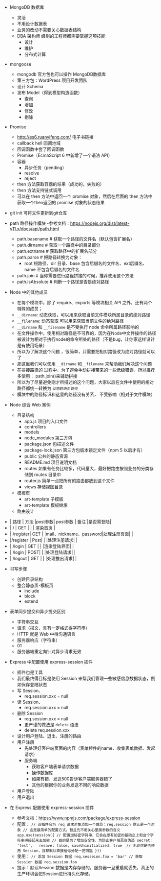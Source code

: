  - MongoDB 数据库
 	+ 灵活
 	+ 不用设计数据表
 	+ 业务的改动不需要关心数据表结构
 	+ DBA 架构师  级别的工程师都需要掌握这项技能
 		* 设计
 		* 维护
 		* 分布式计算
 - mongoose
 	+ mongodb 官方包也可以操作 MongoDB数据库
 	+ 第三方包：WordPress 项目开发团队
 	+ 设计 Schema
 	+ 发布 Model（得到模型构造函数）
 		* 查询
 		* 增加
 		* 修改
 		* 剔除
 - Promise
 	+ http://es6.ruanyifeng.com/   电子书链接
 	+ callback hell 回调地域
 	+ 回调函数中套了回调函数
 	+ Promise（EcmaScript 6 中新增了一个语法 API）
 	+ 容器
 		* 异步任务（pending）
 		* resolve
 		* reject
	+ then 方法获取容器的结果（成功的，失败的）
	+ then 方法支持链式调用
	+ 可以在 then 方法中返回一个 promise 对象，然后在后面的 then 方法中获取一个then返回的 promise 对象的状态结果

- git init 可将文件更新到git仓库
- path 路径操作模块
  -参考文档：https://nodejs.org/dist/latest-v11.x/docs/api/path.html
 	+ path.basename    # 获取一个路径的文件名（默认包含扩展名）
 	+ path.dirname    # 获取一个路径中的目录部分
 	+ path.extname    # 获取路径中的扩展名部分
 	+ path.parse    #  把路径转换为对象：
 		+ root 根路径、dir 目录、base 包含后缀名的文件名、ext后缀名、name 不包含后缀名的文件名
	+ path.join    #  当你需要进行路径拼接的时候，推荐使用这个方法
	+ path.isAbsolute  # 判断一个路径是否是绝对路径

- Node 中的其他成员
	+ 在每个模块中，除了 require、exports 等模块相关 API 之外，还有两个特殊的成员；
	+ `__dirname`: 动态获取，可以用来获取当前文件模块所属目录的绝对路径
	+ `__filename`: 动态获取 可以用来获取当前文件的绝对路径
	+ `__dirname` 和 `__filename` 是不受执行 node 命令所属路径影响的
	+ 在文件操作中，使用相对路径是不可靠的，因为在Node中文件操作的路径被设计为相对于执行node的命令所处的路径（不是bug，让你家这样设计是有使用场景）
	+ 所以为了解决这个问题 ，很简单，只需要把相对路径改为绝对路径就可以了
	+ 那这里我们可以使用 `__dirname` 和`__filename` 来帮助我们解决这个问题
	+ 在拼接路径的 过程中，为了避免手动拼接带来的一些低级错误，所以推荐多使用： path.join()来辅助拼接
	+ 所以为了尽量避免刚才所描述的这个问题，大家以后在文件中使用的相对路径都统一转换为 `动态的绝对路径`
	+ 模块中的路径标识和这里的路径没有关系， 不受影响（相对于文件模块）
 - Node 综合 Web 案例
 	+ 目录结构
 		* app.js 			   项目的入口文件
 		* controllers
 		* models
 		* node_modules         第三方包
 		* package.json         包描述文件
 		* package-lock.json    第三方包版本锁定文件（npm 5 以后才有）
 		* public               公共的静态资源
 		* README.md            项目说明文档
 		* routes			   如果有任务比较多，代码量大，最好把路由按照业务的分类存储到 routes 目录中
 		* router.js 		   简单一点把所有的路由都放到这个文件
 		* views                存储视图目录
	+ 模板页
		+ art-template 子模版
		+ art-template 模板继承
	+ 路由设计
+ | 路径 | 方法    |post参数|         post参数       |     备注   |是否需登陆| 
+ |  /   |  GET    |        |                        |  渲染首页  |
+ | /register| GET |        |mail、nickname、password|处理注册页面|          |
+ |/register | Post|        |                        |处理注册请求|          |
+ | /login   | GET |        |                        |渲染登陆界面|          |
+ | /login   | POST|        |                        |处理登陆请求|          | 
+ |  /logout | GET |        |                        |处理推出请求|          |

- 书写步骤
	+ 创建目录结构
	+ 整合静态页-模板页
		* include
		* block
		* extend
- 表单同步提交和异步提交区别
	+ 字符串交互
	+ 请求（报文、具有一定格式得字符串）
	+ HTTP 就是 Web 中得沟通语言
	+ 服务器响应（字符串）
	+ 01
	+ 服务器端重定向针对异步请求无效
- Express 中配置使用 express-session 插件
	+ 插件也是工具
	+ 我们最终得目标是使用 Session 来帮我们管理一些敏感信息数据状态，例如保存登陆状态
	+ 写 Session、
		* req.session.xxx = null
	+ 读 Session、
		* req.session.xxx = null
	+ 删除 Session
		* req.session.xxx = null
		* 更严谨的做法是 `delete` 语法
		* delete req.session.xxx
	+ 设计用户登陆、退出、注册的路由
	+ 用户注册
		* 先处理好客户端页面的内容（表单控件的name、收集表单数据、发起请求）
		* 服务端
			* 获取客户端表单请求数据
			* 操作数据库
			* 如果有错，发送500告诉客户端服务器错了
			* 其他的根据你的业务发送不同的响应数据
	+ 用户登陆
	+ 用户退出

 - 在 Express 配置使用 express-session 插件
 	+ 参考文档：https://www.npmjs.com/package/express-session
 	+ 配置：
 	`// 该插件会为 req 请求对象添加一个成员：req.session 默认是一个对象
 	// 这是最简单的配置方式，暂且先不用关心里面参数的含义
 	app.use(session({
  // 配置加秘密字符串，它会在原有加密的基础之上和这个字符串拼接起来去加密
  // 目的是为了增加安全性，为防止客户端恶意伪造
  secret: 'test',  
  resave: false,
  saveUninitialized: true  // 无论你是否使用 Session，我都默认直接给你分配一把钥匙
}))`
	+ 使用：
	`// 添加 Session 数据
	req.sesseion.foo = 'bar'
	// 获取 Session 数据
	req.session.foo`
	+ 提示：默认Session 数据是内存存储的，服务器一旦重启就丢失，真正的生产环境会把Session进行持久化存储。
